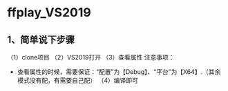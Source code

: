 # ffplay_VS2019
## 1、简单说下步骤
（1）clone项目
（2）VS2019打开
（3）查看属性
注意事项：
- 查看属性的时候，需要保证：“配置”为【Debug】、“平台”为【X64】.（其余模式没有配，有需要自己配）
（4）编译即可
